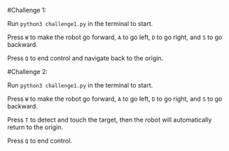 #Challenge 1:

Run `python3 challenge1.py` in the terminal to start.

Press `W` to make the robot go forward, `A` to go left, `D` to go right, and `S` to go backward. 

Press `Q` to end control and navigate back to the origin.


#Challenge 2:

Run `python3 challenge1.py` in the terminal to start.

Press `W` to make the robot go forward, `A` to go left, `D` to go right, and `S` to go backward. 

Press `T` to detect and touch the target, then the robot will automatically return to the origin.

Press `Q` to end control.
